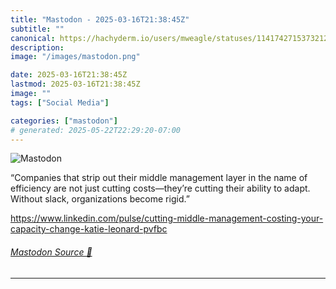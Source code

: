 ```yaml
---
title: "Mastodon - 2025-03-16T21:38:45Z"
subtitle: ""
canonical: https://hachyderm.io/users/mweagle/statuses/114174271537321228
description:
image: "/images/mastodon.png"

date: 2025-03-16T21:38:45Z
lastmod: 2025-03-16T21:38:45Z
image: ""
tags: ["Social Media"]

categories: ["mastodon"]
# generated: 2025-05-22T22:29:20-07:00
---
```

![Mastodon](/images/mastodon.png)

<p>“Companies that strip out their middle management layer in the name of efficiency are not just cutting costs—they’re cutting their ability to adapt. Without slack, organizations become rigid.”</p><p><a href="https://www.linkedin.com/pulse/cutting-middle-management-costing-your-capacity-change-katie-leonard-pvfbc" target="_blank" rel="nofollow noopener noreferrer" translate="no"><span class="invisible">https://www.</span><span class="ellipsis">linkedin.com/pulse/cutting-mid</span><span class="invisible">dle-management-costing-your-capacity-change-katie-leonard-pvfbc</span></a></p>


###### [Mastodon Source 🐘](https://hachyderm.io/@mweagle/114174271537321228)

___

